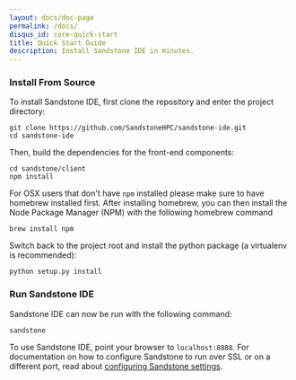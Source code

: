 ```yaml
---
layout: docs/doc-page
permalink: /docs/
disqus_id: core-quick-start
title: Quick Start Guide
description: Install Sandstone IDE in minutes.
---
```


### Install From Source
To install Sandstone IDE, first clone the repository and enter the project directory:

```
git clone https://github.com/SandstoneHPC/sandstone-ide.git
cd sandstone-ide
```

Then, build the dependencies for the front-end components:

```
cd sandstone/client
npm install
```

For OSX users that don't have ```npm``` installed please make sure to have homebrew installed first.  After installing homebrew, you can then install the Node Package Manager (NPM) 
with the following homebrew command

```
brew install npm
```

Switch back to the project root and install the python package (a virtualenv is recommended):

```
python setup.py install
```

### Run Sandstone IDE
Sandstone IDE can now be run with the following command:

```
sandstone
```

To use Sandstone IDE, point your browser to `localhost:8888`. For documentation on how to configure Sandstone to run over SSL or on a different port, read about [configuring Sandstone settings](/docs/core/settings/).
